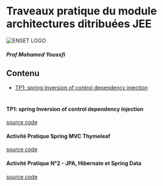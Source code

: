 # Traveaux pratique du module architectures ditribuées JEE

![ENSET LOGO](https://www.enset-media.ac.ma/sites/default/files/enset_mohammedia_0.png)

##### Prof Mohamed Youssfi

## Contenu

- [TP1: spring Inversion of control dependency injection](#tp1:-spring-Inversion-of-control-dependency-injection)

#

#

#

#### TP1: spring Inversion of control dependency injection

[source code](enset-ioc-2/)


#### Activité Pratique Spring MVC Thymeleaf

[source code](jpa-activity2-1)

#### Activité Pratique N°2 - JPA, Hibernate et Spring Data

[source code](patients-mvc/)
